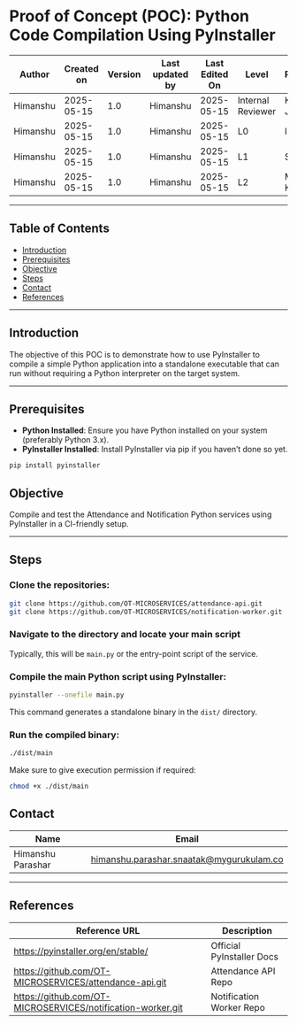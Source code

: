 # Proof of Concept (POC): Python Code Compilation Using PyInstaller

| Author   | Created on | Version | Last updated by | Last Edited On | Level             | Reviewer        |
|----------|------------|---------|------------------|----------------|-------------------|-----------------|
| Himanshu | 2025-05-15 | 1.0     | Himanshu         | 2025-05-15     | Internal Reviewer | Komal Jaiswal   |
| Himanshu | 2025-05-15 | 1.0     | Himanshu         | 2025-05-15     | L0                | Imran           |
| Himanshu | 2025-05-15 | 1.0     | Himanshu         | 2025-05-15     | L1                | Shashi          |
| Himanshu | 2025-05-15 | 1.0     | Himanshu         | 2025-05-15     | L2                | Mahesh Kumar    |

---

## Table of Contents

- [Introduction](#introduction)
- [Prerequisites](#prerequisites)
- [Objective](#objective)
- [Steps](#steps)
- [Contact](#contact)
- [References](#references)

---

## Introduction

The objective of this POC is to demonstrate how to use PyInstaller to compile a simple Python application into a standalone executable that can run without requiring a Python interpreter on the target system.

---

## Prerequisites

- **Python Installed**: Ensure you have Python installed on your system (preferably Python 3.x).
- **PyInstaller Installed**: Install PyInstaller via pip if you haven’t done so yet.

```bash
pip install pyinstaller
```
## Objective

Compile and test the Attendance and Notification Python services using PyInstaller in a CI-friendly setup.

---

## Steps

### Clone the repositories:

```bash
git clone https://github.com/OT-MICROSERVICES/attendance-api.git
git clone https://github.com/OT-MICROSERVICES/notification-worker.git
```
### Navigate to the directory and locate your main script  
Typically, this will be `main.py` or the entry-point script of the service.

### Compile the main Python script using PyInstaller:

```bash
pyinstaller --onefile main.py
```
This command generates a standalone binary in the `dist/` directory.

### Run the compiled binary:

```bash
./dist/main
```
Make sure to give execution permission if required:

```bash
chmod +x ./dist/main
```

## Contact

| Name              | Email                                         |
|-------------------|-----------------------------------------------|
| Himanshu Parashar | himanshu.parashar.snaatak@mygurukulam.co      |

---

## References

| Reference URL                                               | Description                 |
|-------------------------------------------------------------|-----------------------------|
| https://pyinstaller.org/en/stable/                          | Official PyInstaller Docs    |
| https://github.com/OT-MICROSERVICES/attendance-api.git      | Attendance API Repo          |
| https://github.com/OT-MICROSERVICES/notification-worker.git | Notification Worker Repo     |
